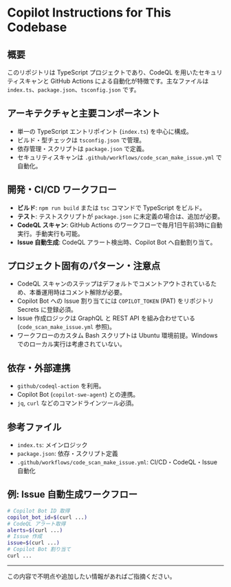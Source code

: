 # Copilot Instructions for This Codebase

## 概要
このリポジトリは TypeScript プロジェクトであり、CodeQL を用いたセキュリティスキャンと GitHub Actions による自動化が特徴です。主なファイルは `index.ts`、`package.json`、`tsconfig.json` です。

## アーキテクチャと主要コンポーネント
- 単一の TypeScript エントリポイント (`index.ts`) を中心に構成。
- ビルド・型チェックは `tsconfig.json` で管理。
- 依存管理・スクリプトは `package.json` で定義。
- セキュリティスキャンは `.github/workflows/code_scan_make_issue.yml` で自動化。

## 開発・CI/CD ワークフロー
- **ビルド**: `npm run build` または `tsc` コマンドで TypeScript をビルド。
- **テスト**: テストスクリプトが `package.json` に未定義の場合は、追加が必要。
- **CodeQL スキャン**: GitHub Actions のワークフローで毎月1日午前3時に自動実行。手動実行も可能。
- **Issue 自動生成**: CodeQL アラート検出時、Copilot Bot へ自動割り当て。

## プロジェクト固有のパターン・注意点
- CodeQL スキャンのステップはデフォルトでコメントアウトされているため、本番運用時はコメント解除が必要。
- Copilot Bot への Issue 割り当てには `COPILOT_TOKEN` (PAT) をリポジトリ Secrets に登録必須。
- Issue 作成ロジックは GraphQL と REST API を組み合わせている (`code_scan_make_issue.yml` 参照)。
- ワークフローのカスタム Bash スクリプトは Ubuntu 環境前提。Windows でのローカル実行は考慮されていない。

## 依存・外部連携
- `github/codeql-action` を利用。
- Copilot Bot (`copilot-swe-agent`) との連携。
- `jq`, `curl` などのコマンドラインツール必須。

## 参考ファイル
- `index.ts`: メインロジック
- `package.json`: 依存・スクリプト定義
- `.github/workflows/code_scan_make_issue.yml`: CI/CD・CodeQL・Issue 自動化

## 例: Issue 自動生成ワークフロー
```bash
# Copilot Bot ID 取得
copilot_bot_id=$(curl ...)
# CodeQL アラート取得
alerts=$(curl ...)
# Issue 作成
issue=$(curl ...)
# Copilot Bot 割り当て
curl ...
```

---

この内容で不明点や追加したい情報があればご指摘ください。
